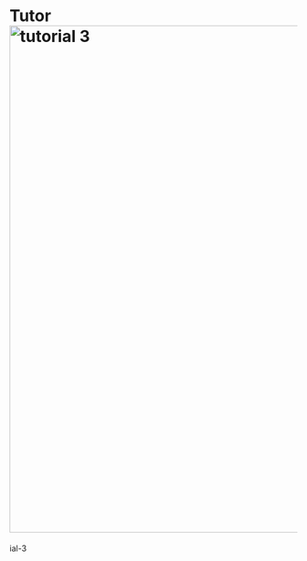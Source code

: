 # Tutor<img width="888" alt="tutorial 3" src="https://user-images.githubusercontent.com/69876801/132782286-50eaf104-5970-4c0c-8a06-088c5d236552.png">
ial-3
